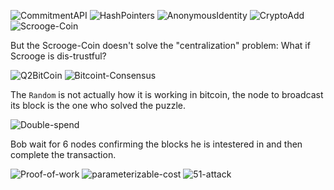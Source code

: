 ![CommitmentAPI](https://user-images.githubusercontent.com/9986222/183523823-25c0cc41-3362-4c32-b6bc-de0a96f50b2c.png)
![HashPointers](https://user-images.githubusercontent.com/9986222/183523850-871e2fbf-daff-4c0f-9037-74d2b1c468d1.png)
![AnonymousIdentity](https://user-images.githubusercontent.com/9986222/183523888-d348056d-9347-49cd-90a7-d7d3855933a2.png)
![CryptoAdd](https://user-images.githubusercontent.com/9986222/183523956-c2d3dabe-2b50-4b2e-a574-ceeca8cbc12a.png)
![Scrooge-Coin](https://user-images.githubusercontent.com/9986222/183523900-b1d2ee6c-6a5a-4e4e-82d2-48398449973d.png)

But the Scrooge-Coin doesn't solve the "centralization" problem: What if Scrooge is dis-trustful? 

![Q2BitCoin](https://user-images.githubusercontent.com/9986222/183686689-22529000-6cfb-44a0-8427-866dbe94154e.png)
![Bitcoint-Consensus](https://user-images.githubusercontent.com/9986222/183686705-0245e600-528d-4d9a-a17a-11daf7e4d169.png)

The `Random` is not actually how it is working in bitcoin, the node to broadcast its block is the one who solved the puzzle. 

![Double-spend](https://user-images.githubusercontent.com/9986222/183686729-1e4d06b0-e95f-43a3-a8df-5d6af46a60df.png)

Bob wait for 6 nodes confirming the blocks he is intestered in and then complete the transaction. 

![Proof-of-work](https://user-images.githubusercontent.com/9986222/183701320-56223b40-68a4-4203-a9ec-1eb68acdd355.png)
![parameterizable-cost](https://user-images.githubusercontent.com/9986222/183701352-42c7da44-1b2a-4c62-8ac1-430b35996b8f.png)
![51-attack](https://user-images.githubusercontent.com/9986222/183710131-ce2d1e9c-87ba-4603-bc51-5b90ab9d9933.png)
